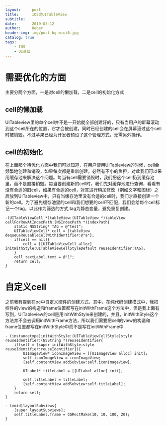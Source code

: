 ```yaml
---
layout:     post
title:      IOS之UITableView
subtitle:   
date:       2019-03-12
author:     Heber
header-img: img/post-bg-miui6.jpg
catalog: true
tags:
    - IOS
    - UI基础
---
```



# 需要优化的方面

主要分两个方面，一是对cell的懒加载，二是cell的初始化方式

## cell的懒加载

UITableview里的单个cell并不是一开始就全部创建好的，只有当用户的屏幕滚动到这个cell所在的位置，它才会被创建，同时已经创建的cell会在屏幕滚过这个cell时被销毁。不过苹果已经为开发者预设了这个管理方式，无需另外操作。

## cell的初始化

在上面那个待优化方面中我们可以知道，在用户使用UITableview的时候，cell会频繁地创建和销毁，如果每次都是重新创建，必然有不小的负担，对此我们可以采用缓存池来解决这个问题。每当有cell需要销毁时，我们把这个cell扔到缓存池里，而不是直接销毁。每当要创建新的cell时，我们先对缓存池进行查询，看看有没有合适的旧cell，如果有合适的cell，对其进行稍加修改（例如文字和图标）之后放到UITableview中，只有当缓存池里没有合适的cell时，我们才直接创建一个新的cell。为了避免缓存池里的cell和我们想要的cell不匹配，我们会给每个cell标记一个tag，以此作为筛选的方式,tag为静态变量，避免重复创建。

```
-(UITableViewCell *)tableView:(UITableView *)tableView cellForRowAtIndexPath:(NSIndexPath *)indexPath{
	static NSString* TAG = @"test"; 
    UITableViewCell* cell = [tableView dequeueReusableCellWithIdentifier:@"a"];
    if(cell == nil){
        cell = [[UITableViewCell alloc] initWithStyle:UITableViewCellStyleDefault reuseIdentifier:TAG];
    }
    cell.textLabel.text = @"1";
    return cell;
}
```

# 自定义cell

之前我有提到在oc中自定义控件的创建方式，其中，在纯代码创建模式中，我把控件的view的构造和frame位置都写在initWithFrame这个方法中，但是我上面有写到，UITableview的cell是用initWithStyle来创建的，并且，initWithStyle这个方法并不会去调用initWithFrame方法，所以我们需要把cell的view的构造和frame位置都写在initWithStyle中而不是写在initWithFrame中
```
- (instancetype)initWithStyle:(UITableViewCellStyle)style reuseIdentifier:(NSString *)reuseIdentifier{
    if(self = [super initWithStyle:style reuseIdentifier:reuseIdentifier]){
        UIImageView* iconImageView = [[UIImageView alloc] init];
        self.iconImageView = iconImageView;
        [self.contentView addSubview:self.iconImageView];
        
        UILabel* titleLabel = [[UILabel alloc] init];
        
        self.titleLabel = titleLabel;
        [self.contentView addSubview:self.titleLabel];
    }
    return self;
}

- (void)layoutSubviews{
    [super layoutSubviews];
    self.titleLabel.frame = CGRectMake(10, 10, 100, 20);
}
```
